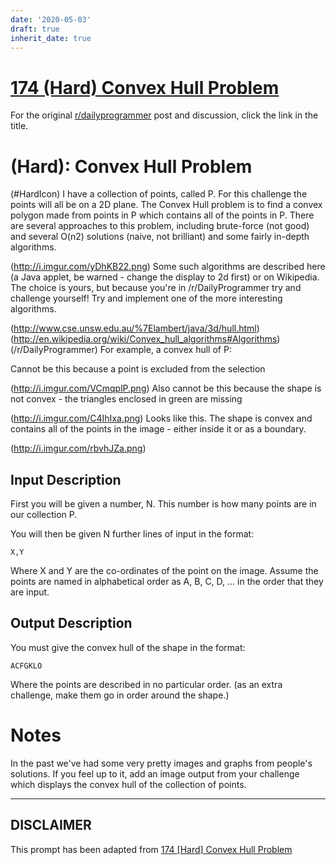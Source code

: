 ```yaml
---
date: '2020-05-03'
draft: true
inherit_date: true
---
```


# [174 (Hard) Convex Hull Problem](https://www.reddit.com/r/dailyprogrammer/comments/2cyss3/8082014_challenge_174_hard_convex_hull_problem/)

For the original [r/dailyprogrammer](https://www.reddit.com/r/dailyprogrammer/) post and discussion, click the link in the title.

#  (Hard): Convex Hull Problem
(#HardIcon)
I have a collection of points, called P. For this challenge the points will all be on a 2D plane. The Convex Hull problem is to find a convex polygon made from points in P which contains all of the points in P. There are several approaches to this problem, including brute-force (not good) and several O(n2) solutions (naive, not brilliant) and some fairly in-depth algorithms. 

(http://i.imgur.com/yDhKB22.png)
Some such algorithms are described here (a Java applet, be warned - change the display to 2d first) or on Wikipedia. The choice is yours, but because you're in /r/DailyProgrammer try and challenge yourself! Try and implement one of the more interesting algorithms.

(http://www.cse.unsw.edu.au/%7Elambert/java/3d/hull.html)
(http://en.wikipedia.org/wiki/Convex_hull_algorithms#Algorithms)
(/r/DailyProgrammer)
For example, a convex hull of P:

Cannot be this because a point is excluded from the selection

(http://i.imgur.com/VCmqplP.png)
Also cannot be this because the shape is not convex - the triangles enclosed in green are missing

(http://i.imgur.com/C4IhIxa.png)
Looks like this. The shape is convex and contains all of the points in the image - either inside it or as a boundary.

(http://i.imgur.com/rbvhJZa.png)
## Input Description
First you will be given a number, N. This number is how many points are in our collection P.

You will then be given N further lines of input in the format:


```
X,Y
```
Where X and Y are the co-ordinates of the point on the image. Assume the points are named in alphabetical order as A, B, C, D, ... in the order that they are input.

## Output Description
You must give the convex hull of the shape in the format:


```
ACFGKLO
```
Where the points are described in no particular order. (as an extra challenge, make them go in order around the shape.)

# Notes
In the past we've had some very pretty images and graphs from people's solutions. If you feel up to it, add an image output from your challenge which displays the convex hull of the collection of points.


----
## **DISCLAIMER**
This prompt has been adapted from [174 [Hard] Convex Hull Problem](https://www.reddit.com/r/dailyprogrammer/comments/2cyss3/8082014_challenge_174_hard_convex_hull_problem/
)
